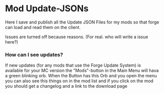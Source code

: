 # Mod Update-JSONs
Here I save and publish all the Update JSON Files for my mods so that forge can load and read them on the client.

Issues are turned off because reasons. (For real. who will write a issue here?)

### How can I see updates?
If new updates (for any mods that use the Forge Update System) is available for your MC version the "Mods"-button in the Main Menu will hava a green blinking orb.
When the Button has this Orb and you open the menu you can also see this things on in the mod list and if you click on the mod you should get a changelog and a link to the download page
